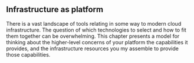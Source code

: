 ## Infrastructure as platform

There is a vast landscape of tools relating in some way to modern cloud infrastructure. The question of which technologies to select and how to fit them together can be overwhelming. This chapter presents a model for thinking about the higher-level concerns of your platform the capabilities it provides, and the infrastructure resources you my assemble to provide those capabilities.